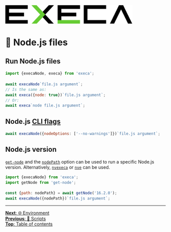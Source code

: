 <picture>
	<source media="(prefers-color-scheme: dark)" srcset="../media/logo_dark.svg">
	<img alt="execa logo" src="../media/logo.svg" width="400">
</picture>
<br>

# 🐢 Node.js files

## Run Node.js files

```js
import {execaNode, execa} from 'execa';

await execaNode`file.js argument`;
// Is the same as:
await execa({node: true})`file.js argument`;
// Or:
await execa`node file.js argument`;
```

## Node.js [CLI flags](https://nodejs.org/api/cli.html#options)

```js
await execaNode({nodeOptions: ['--no-warnings']})`file.js argument`;
```

## Node.js version

[`get-node`](https://github.com/ehmicky/get-node) and the [`nodePath`](api.md#optionsnodepath) option can be used to run a specific Node.js version. Alternatively, [`nvexeca`](https://github.com/ehmicky/nvexeca) or [`nve`](https://github.com/ehmicky/nve) can be used.

```js
import {execaNode} from 'execa';
import getNode from 'get-node';

const {path: nodePath} = await getNode('16.2.0');
await execaNode({nodePath})`file.js argument`;
```

<hr>

[**Next**: 🌐 Environment](environment.md)\
[**Previous**: 📜 Scripts](scripts.md)\
[**Top**: Table of contents](../readme.md#documentation)
